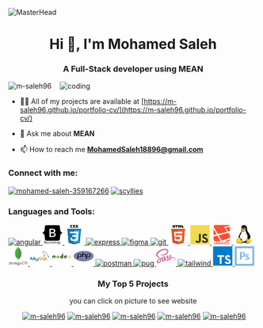 ![MasterHead](https://user-images.githubusercontent.com/95478989/198955082-6e78ebb5-e1e4-49f9-8d32-6e5af3984dcd.gif)
<h1 align="center">Hi 👋, I'm Mohamed Saleh</h1>
<h3 align="center">A Full-Stack developer using MEAN</h3>
<img align="right" alt="coding" width="400" src="https://i.pinimg.com/originals/81/17/8b/81178b47a8598f0c81c4799f2cdd4057.gif">

<p align="left"> <img src="https://komarev.com/ghpvc/?username=m-saleh96&label=Profile%20views&color=0e75b6&style=flat" alt="m-saleh96" /> </p>

- 👨‍💻 All of my projects are available at [https://m-saleh96.github.io/portfolio-cv/](https://m-saleh96.github.io/portfolio-cv/)

- 💬 Ask me about **MEAN**

- 📫 How to reach me **MohamedSaleh18896@gmail.com**

<h3 align="left">Connect with me:</h3>
<p align="left">
<a href="https://linkedin.com/in/mohamed-saleh-359167266" target="blank"><img align="center" src="https://raw.githubusercontent.com/rahuldkjain/github-profile-readme-generator/master/src/images/icons/Social/linked-in-alt.svg" alt="mohamed-saleh-359167266" height="30" width="40" /></a>
<a href="https://fb.com/scyllies" target="blank"><img align="center" src="https://raw.githubusercontent.com/rahuldkjain/github-profile-readme-generator/master/src/images/icons/Social/facebook.svg" alt="scyllies" height="30" width="40" /></a>
</p>

<h3 align="left">Languages and Tools:</h3>
<p align="left"> <a href="https://angular.io" target="_blank" rel="noreferrer"> <img src="https://angular.io/assets/images/logos/angular/angular.svg" alt="angular" width="40" height="40"/> </a> <a href="https://getbootstrap.com" target="_blank" rel="noreferrer"> <img src="https://raw.githubusercontent.com/devicons/devicon/master/icons/bootstrap/bootstrap-plain-wordmark.svg" alt="bootstrap" width="40" height="40"/> </a> <a href="https://www.w3schools.com/css/" target="_blank" rel="noreferrer"> <img src="https://raw.githubusercontent.com/devicons/devicon/master/icons/css3/css3-original-wordmark.svg" alt="css3" width="40" height="40"/> </a> <a href="https://expressjs.com" target="_blank" rel="noreferrer"> <img src="https://aglowiditsolutions.com/wp-content/uploads/2018/12/ExpressJS.png" alt="express" width="40" height="40"/> </a> <a href="https://www.figma.com/" target="_blank" rel="noreferrer"> <img src="https://www.vectorlogo.zone/logos/figma/figma-icon.svg" alt="figma" width="40" height="40"/> </a> <a href="https://git-scm.com/" target="_blank" rel="noreferrer"> <img src="https://www.vectorlogo.zone/logos/git-scm/git-scm-icon.svg" alt="git" width="40" height="40"/> </a> <a href="https://www.w3.org/html/" target="_blank" rel="noreferrer"> <img src="https://raw.githubusercontent.com/devicons/devicon/master/icons/html5/html5-original-wordmark.svg" alt="html5" width="40" height="40"/> </a> <a href="https://developer.mozilla.org/en-US/docs/Web/JavaScript" target="_blank" rel="noreferrer"> <img src="https://raw.githubusercontent.com/devicons/devicon/master/icons/javascript/javascript-original.svg" alt="javascript" width="40" height="40"/> </a> <a href="https://laravel.com/" target="_blank" rel="noreferrer"> <img src="https://raw.githubusercontent.com/devicons/devicon/master/icons/laravel/laravel-plain-wordmark.svg" alt="laravel" width="40" height="40"/> </a> <a href="https://www.linux.org/" target="_blank" rel="noreferrer"> <img src="https://raw.githubusercontent.com/devicons/devicon/master/icons/linux/linux-original.svg" alt="linux" width="40" height="40"/> </a> <a href="https://www.mongodb.com/" target="_blank" rel="noreferrer"> <img src="https://raw.githubusercontent.com/devicons/devicon/master/icons/mongodb/mongodb-original-wordmark.svg" alt="mongodb" width="40" height="40"/> </a> <a href="https://www.mysql.com/" target="_blank" rel="noreferrer"> <img src="https://raw.githubusercontent.com/devicons/devicon/master/icons/mysql/mysql-original-wordmark.svg" alt="mysql" width="40" height="40"/> </a> <a href="https://nodejs.org" target="_blank" rel="noreferrer"> <img src="https://raw.githubusercontent.com/devicons/devicon/master/icons/nodejs/nodejs-original-wordmark.svg" alt="nodejs" width="40" height="40"/> </a> <a href="https://www.php.net" target="_blank" rel="noreferrer"> <img src="https://raw.githubusercontent.com/devicons/devicon/master/icons/php/php-original.svg" alt="php" width="40" height="40"/> </a> <a href="https://postman.com" target="_blank" rel="noreferrer"> <img src="https://www.vectorlogo.zone/logos/getpostman/getpostman-icon.svg" alt="postman" width="40" height="40"/> </a> <a href="https://pugjs.org" target="_blank" rel="noreferrer"> <img src="https://cdn.worldvectorlogo.com/logos/pug.svg" alt="pug" width="40" height="40"/> </a> <a href="https://sass-lang.com" target="_blank" rel="noreferrer"> <img src="https://raw.githubusercontent.com/devicons/devicon/master/icons/sass/sass-original.svg" alt="sass" width="40" height="40"/> </a> <a href="https://tailwindcss.com/" target="_blank" rel="noreferrer"> <img src="https://www.vectorlogo.zone/logos/tailwindcss/tailwindcss-icon.svg" alt="tailwind" width="40" height="40"/> </a> <a href="https://www.typescriptlang.org/" target="_blank" rel="noreferrer"> <img src="https://raw.githubusercontent.com/devicons/devicon/master/icons/typescript/typescript-original.svg" alt="typescript" width="40" height="40"/> </a><a href="https://www.photoshop.com/en" target="_blank" rel="noreferrer"> <img src="https://raw.githubusercontent.com/devicons/devicon/master/icons/photoshop/photoshop-line.svg" alt="photoshop" width="40" height="40"/> </a>  </p>

<h3 align="center">My Top 5 Projects</h3>
<p align="center">you can click on picture to see website</p>

<p align="center">&nbsp;<a href="https://www.linkedin.com/feed/update/urn:li:activity:7075597266077593600/" target="_blank"><img src="https://m-saleh96.github.io/portfolio-cv/assets/images/cafeteria.png" alt="m-saleh96" width="500px"/></a>
<a href="https://www.linkedin.com/feed/update/urn:li:activity:7084530651726495744/" target="_blank"><img src="https://m-saleh96.github.io/portfolio-cv/assets/images/playgrounds.png" alt="m-saleh96" width="500px"/></a>
<a href="https://www.linkedin.com/posts/mohamed-saleh-359167266_i-would-like-to-share-a-book-stores-project-activity-7071531553310261248-TUvB/?utm_source=share&utm_medium=member_desktop" target="_blank"><img src="https://m-saleh96.github.io/portfolio-cv/assets/images/bookstore.png" alt="m-saleh96" width="500px"/></a>
<a href="https://m-saleh96.github.io/Angular-E-Commerce/" target="_blank"><img src="https://m-saleh96.github.io/portfolio-cv/assets/images/e-commerce.png" alt="m-saleh96" width="500px"/></a>
<a href="https://m-saleh96.github.io/noxe" target="_blank"><img src="https://m-saleh96.github.io/portfolio-cv/assets/images/nox.png" alt="m-saleh96" width="500px"/></a>
</p>

